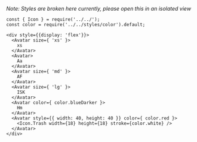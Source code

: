 *Note: Styles are broken here currently, please open this in an isolated view*

    const { Icon } = require('../../');
    const color = require('../../styles/color').default;

    <div style={{display: 'flex'}}>
      <Avatar size={ 'xs' }>
        xs
      </Avatar>
      <Avatar>
        Aa
      </Avatar>
      <Avatar size={ 'md' }>
        AF
      </Avatar>
      <Avatar size={ 'lg' }>
        ISK
      </Avatar>
      <Avatar color={ color.blueDarker }>
        Hm
      </Avatar>
      <Avatar style={{ width: 40, height: 40 }} color={ color.red }>
        <Icon.Trash width={18} height={18} stroke={color.white} />
      </Avatar>
    </div>
